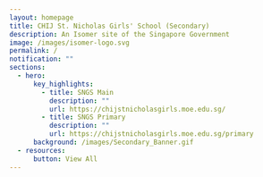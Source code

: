 ```yaml
---
layout: homepage
title: CHIJ St. Nicholas Girls' School (Secondary)
description: An Isomer site of the Singapore Government
image: /images/isomer-logo.svg
permalink: /
notification: ""
sections:
  - hero:
      key_highlights:
        - title: SNGS Main
          description: ""
          url: https://chijstnicholasgirls.moe.edu.sg/
        - title: SNGS Primary
          description: ""
          url: https://chijstnicholasgirls.moe.edu.sg/primary
      background: /images/Secondary_Banner.gif
  - resources:
      button: View All
---
```

